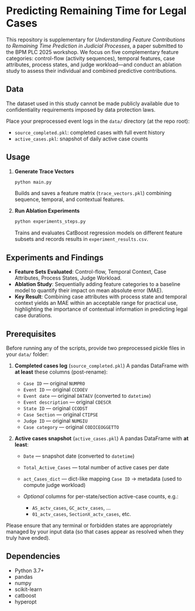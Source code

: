 # Predicting Remaining Time for Legal Cases

This repository is supplementary for *Understanding Feature Contributions to Remaining Time Prediction in Judicial Processes*, a paper submitted to the BPM PLC 2025 workshop. We focus on five complementary feature categories: control-flow (activity sequences), temporal features, case attributes, process states, and judge workload—and conduct an ablation study to assess their individual and combined predictive contributions.

## Data

The dataset used in this study cannot be made publicly available due to confidentiality requirements imposed by data protection laws.

Place your preprocessed event logs in the `data/` directory (at the repo root):

* `source_completed.pkl`: completed cases with full event history
* `active_cases.pkl`: snapshot of daily active case counts

## Usage

1. **Generate Trace Vectors**

   ```bash
   python main.py
   ```

   Builds and saves a feature matrix (`trace_vectors.pkl`) combining sequence, temporal, and contextual features.

2. **Run Ablation Experiments**

   ```bash
   python experiments_steps.py
   ```

   Trains and evaluates CatBoost regression models on different feature subsets and records results in `experiment_results.csv`.

## Experiments and Findings

* **Feature Sets Evaluated**:  Control-flow, Temporal Context, Case Attributes, Process States, Judge Workload.
* **Ablation Study**: Sequentially adding feature categories to a baseline model to quantify their impact on mean absolute error (MAE).
* **Key Result**: Combining case attributes with process state and temporal context yields an MAE within an acceptable range for practical use, highlighting the importance of contextual information in predicting legal case durations.

## Prerequisites

Before running any of the scripts, provide two preprocessed pickle files in your `data/` folder:

1. **Completed cases log** (`source_completed.pkl`)
   A pandas DataFrame with **at least** these columns (post-rename):

   * `Case ID`            — original `NUMPRO`
   * `Event ID`           — original `CCDOEV`
   * `Event date`         — original `DATAEV` (converted to `datetime`)
   * `Event description`  — original `CDESCR`
   * `State ID`           — original `CCODST`
   * `Case Section`       — original `CTIPSE`
   * `Judge ID`           — original `NUMGIU`
   * `Case category`      — original `CODICEOGGETTO`

2. **Active cases snapshot** (`active_cases.pkl`)
   A pandas DataFrame with **at least**:

   * `Date`                — snapshot date (converted to `datetime`)
   * `Total_Active_Cases`  — total number of active cases per date
   * `act_Cases_dict`      — dict-like mapping `Case ID` → metadata (used to compute judge workload)
   * *Optional* columns for per-state/section active-case counts, e.g.:

     * `AS_actv_cases`, `GC_actv_cases`, …
     * `01_actv_cases`, `SectionX_actv_cases`, etc.

Please ensure that any terminal or forbidden states are appropriately managed by your input data (so that cases appear as resolved when they truly have ended).

## Dependencies

* Python 3.7+
* pandas
* numpy
* scikit-learn
* catboost
* hyperopt
